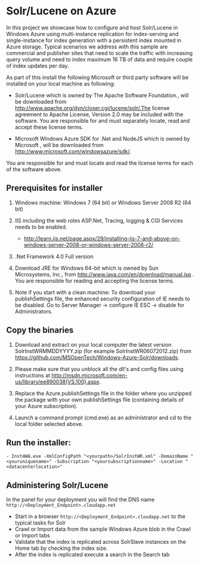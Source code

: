 Solr/Lucene on Azure
===
In this project we showcase how to configure and host Solr/Lucene in Windows Azure using multi-instance replication for index-serving and single-instance for index generation with a persistent index mounted in Azure storage. Typical scenarios we address with this sample are commercial and publisher sites that need to scale the traffic with increasing query volume and need to index maximum 16 TB of data and require couple of index updates per day.

As part of this install the following Microsoft or third party software will be installed on your local machine as following: 

- Solr/Lucene which is owned by The Apache Software Foundation., will be downloaded from http://www.apache.org/dyn/closer.cgi/lucene/solr/.The license agreement to Apache License, Version 2.0 may be included with the software.  You are responsible for and must separately locate, read and accept these license terms.

- Microsoft Windows Azure SDK for .Net and NodeJS which is owned by Microsoft , will be downloaded from http://www.microsoft.com/windowsazure/sdk/.

You are responsible for and must locate and read the license terms for each of the software above. 

## Prerequisites for installer

1. Windows machine: Windows 7 (64 bit) or Windows Server 2008 R2 (64 bit)

2. IIS including the web roles ASP.Net, Tracing, logging & CGI Services needs to be enabled.
    - http://learn.iis.net/page.aspx/29/installing-iis-7-and-above-on-windows-server-2008-or-windows-server-2008-r2/ 
  
3. .Net Framework 4.0 Full version
   
4. Download JRE for Windows 64-bit which is owned by Sun Microsystems, Inc., from http://www.java.com/en/download/manual.jsp  . You are responsible for reading and accepting the license terms.

5. Note if you start with a clean machine:  To download your publishSettings file, the enhanced security configuration of IE needs to be disabled. Go to Server Manager -> configure IE ESC -> disable for Administrators.

## Copy the binaries
1. Download and extract on your local computer the latest version SolrInstWRMMDDYYYY.zip (for example SolrInstWR06072012.zip) from https://github.com/MSOpenTech/Windows-Azure-Solr/downloads.

2. Please make sure that you unblock all the dll's and config files using instructions at http://msdn.microsoft.com/en-us/library/ee890038(VS.100).aspx. 

3. Replace the Azure.publishSettings file in the folder where you unzipped the package with your own publishSettings file (containing details of your Azure subscription).

4. Launch a command prompt (cmd.exe) as an administrator and cd to the local folder selected above.

## Run the installer:
    - Inst4WA.exe -XmlConfigPath "<yourpath>/SolrInstWR.xml" -DomainName "<youruniquename>" -Subscription "<yoursubscriptionname>" -Location "<datacenterlocation>"

## Administering Solr/Lucene

In the panel for your deployment you will find the DNS name `http://<Deployment_Endpoint>.cloudapp.net`

- Start in a browser `http://<Deployment_Endpoint>.cloudapp.net` to the typical tasks for Solr
- Crawl or Import data from the sample Windows Azure blob in the Crawl or Import tabs
- Validate that the index is replicated across SolrSlave  instances on the Home tab by checking the index size.
- After the index is replicated execute a search in the Search tab
